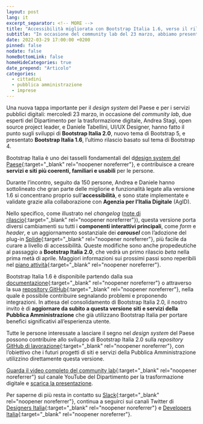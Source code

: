```yaml
---
layout: post
lang: it
excerpt_separator: <!-- MORE -->
title: "Accessibilità migliorata con Bootstrap Italia 1.6, verso il rilascio di 2.0"
subtitle: "In occasione del community lab del 23 marzo, abbiamo presentato gli ultimi aggiornamenti della libreria alla base di siti e servizi della PA"
date: 2022-03-29 17:00:00 +0200
pinned: false
nodate: false
homeBottomLink: false
homeHideCategories: true
date_prepend: "Articolo"
categories:
  - cittadini
  - pubblica amministrazione
  - imprese
---
```


<!-- MORE -->
Una nuova tappa importante per il *design system* del Paese e per i servizi pubblici digitali: mercoledì 23 marzo, in occasione del *community lab*, due esperti del Dipartimento per la trasformazione digitale, Andrea Stagi, open source project leader, e Daniele Tabellini, UI/UX Designer, hanno fatto il punto sugli sviluppi di **Bootstrap Italia 2.0**, nuovo tema di Bootstrap 5, e presentato **Bootstrap Italia 1.6**, l’ultimo rilascio basato sul tema di Bootstrap 4.

Bootstrap Italia è uno dei tasselli fondamentali del d[design system del Paese](https://designers.italia.it/notizie/Per-un-2022-ricco-di-sfide/){:target="_blank" rel="noopener noreferrer"}, e contribuisce a creare **servizi e siti più coerenti, familiari e usabili** per le persone.

Durante l’incontro, seguito da 150 persone, Andrea e Daniele hanno sottolineato che gran parte delle migliorie e funzionalità legate alla versione 1.6 si concentrano proprio sull’**accessibilità**, e sono state implementate e validate grazie alla collaborazione con **Agenzia per l’Italia Digitale** (AgID). 

Nello specifico, come illustrato nel *changelog* ([note di rilascio](https://github.com/italia/bootstrap-italia/releases/tag/v1.6.0){:target="_blank" rel="noopener noreferrer"}), questa versione porta diversi cambiamenti su tutti i **componenti interattivi principali**, come *form* e *header*, e un aggiornamento sostanziale dei ***carousel*** con l’adozione del plug-in [Splide](https://splidejs.com/){:target="_blank" rel="noopener noreferrer"}, più facile da curare a livello di accessibilità. Queste modifiche sono anche propedeutiche al passaggio a **Bootstrap Italia 2.0**, che vedrà un primo rilascio *beta* nella prima metà di aprile. Maggiori informazioni sui prossimi passi sono reperibili nel [piano attività](https://designers.italia.it/piano-attivita/){:target="_blank" rel="noopener noreferrer"}.

Bootstrap Italia 1.6 è disponibile partendo dalla sua [documentazione](https://italia.github.io/bootstrap-italia){:target="_blank" rel="noopener noreferrer"} o attraverso la sua [repository GitHub](https://github.com/italia/bootstrap-italia/){:target="_blank" rel="noopener noreferrer"}, nella quale è possibile contribuire segnalando problemi e proponendo integrazioni. In attesa del consolidamento di Bootstrap Italia 2.0, il nostro invito è di **aggiornare da subito a questa versione siti e servizi della Pubblica Amministrazione** che già utilizzano Bootstrap Italia per portare benefici significativi all’esperienza utente.

Tutte le persone interessate a lasciare il segno nel *design system* del Paese possono contribuire allo sviluppo di Bootstrap Italia 2.0 sulla *repository* [GitHub di lavorazione](https://github.com/italia/bootstrap-italia-next){:target="_blank" rel="noopener noreferrer"}, con l’obiettivo che i futuri progetti di siti e servizi della Pubblica Amministrazione utilizzino direttamente questa versione.

[Guarda il video completo del community lab](https://www.youtube.com/watch?v=dQVy8DLPJbY){:target="_blank" rel="noopener noreferrer"} sul canale YouTube del Dipartimento per la trasformazione digitale e [scarica la presentazione](https://developers.italia.it/assets/images/posts/2022-03-29/Community_lab.pdf).

Per saperne di più resta in contatto su [Slack](https://slack.developers.italia.it){:target="_blank" rel="noopener noreferrer"}, continua a seguirci sui canali Twitter di [Designers Italia](https://twitter.com/DesignersITA){:target="_blank" rel="noopener noreferrer"} e [Developers Italia](https://twitter.com/developersITA){:target="_blank" rel="noopener noreferrer"}.
